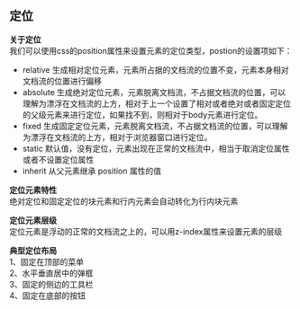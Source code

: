 

## 定位

**关于定位**  
我们可以使用css的position属性来设置元素的定位类型，postion的设置项如下：

* relative 生成相对定位元素，元素所占据的文档流的位置不变，元素本身相对文档流的位置进行偏移
* absolute 生成绝对定位元素，元素脱离文档流，不占据文档流的位置，可以理解为漂浮在文档流的上方，相对于上一个设置了相对或者绝对或者固定定位的父级元素来进行定位，如果找不到，则相对于body元素进行定位。
* fixed 生成固定定位元素，元素脱离文档流，不占据文档流的位置，可以理解为漂浮在文档流的上方，相对于浏览器窗口进行定位。
* static 默认值，没有定位，元素出现在正常的文档流中，相当于取消定位属性或者不设置定位属性
* inherit 从父元素继承 position 属性的值

**定位元素特性**  
绝对定位和固定定位的块元素和行内元素会自动转化为行内块元素

**定位元素层级**  
定位元素是浮动的正常的文档流之上的，可以用z-index属性来设置元素的层级

**典型定位布局**  
1、固定在顶部的菜单  
2、水平垂直居中的弹框  
3、固定的侧边的工具栏  
4、固定在底部的按钮

